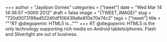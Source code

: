 
+++
author = "Jaydson Gomes"
categories = ["tweet"]
date = "Wed Mar 14 14:36:57 +0000 2012"
draft = false
image = "{TWEET_IMAGE}"
slug = "720d0073199ad52240df106439a6e810e70e74c2"
tags = ["tweet"]
title = """RT @diegoperini: HTML5 is..."""
+++
RT @diegoperini: HTML5 is the only technology supporting rich media on Android tablets/phones. Flash and Silverlight are out of business.
